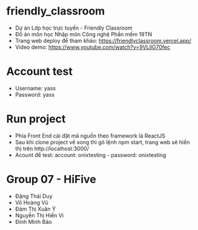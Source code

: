 # friendly_classroom
- Dự án Lớp học trực tuyến - Friendly Classroom
- Đồ án môn học Nhập môn Công nghệ Phần mềm 19TN
- Trang web deploy để tham khảo: https://friendlyclassroom.vercel.app/
- Video demo: https://www.youtube.com/watch?v=9VLlIG70fec

# Account test
- Username: yass
- Password: yass

# Run project
- Phía Front End cài đặt mã nguồn theo framework là ReactJS
- Sau khi clone project về xong thì gõ lệnh npm start, trang web sẽ hiển thị trên http://localhost:3000/
- Acount để test: account: onixtesting - password: onixtesting

# Group 07 - HiFive
- Đặng Thái Duy 
- Võ Hoàng Vũ
- Đàm Thị Xuân Ý
- Nguyễn Thị Hiền Vi
- Đinh Minh Bảo
